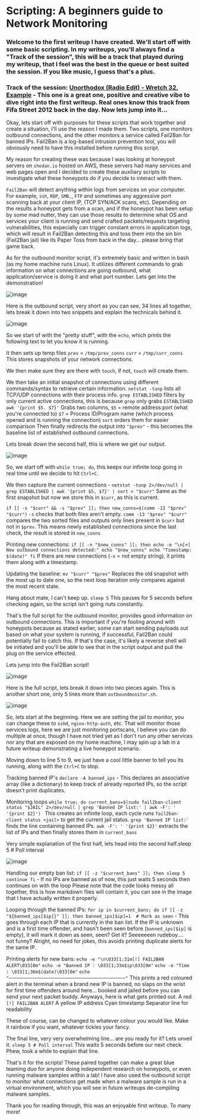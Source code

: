 # Scripting: A beginners guide to Network Monitoring

### Welcome to the first writeup I have created. We'll start off with some basic scripting. In my writeups, you'll always find a "Track of the session", this will be a track that played during my writeup, that I feel was the best in the queue or best suited the session. If you like music, I guess that's a plus. 

### Track of the session: [Unorthodox (Radio Edit) - Wretch 32, Example](https://www.youtube.com/watch?v=LysZJBo2HI4) - This one is a great one, positive and creative vibe to dive right into the first writeup. Real ones know this track from Fifa Street 2012 back in the day. Now lets jump into it...

Okay, lets start off with purposes for these scripts that work together and create a situation, I'll use the reason I made them. Two scripts, one monitors outbound connections, and the other monitors a service called Fail2Ban for banned IPs. Fail2Ban is a log-based intrusion prevention tool, you will obviously need to have this installed before running this script. 

My reason for creating these was because I was looking at honeypot servers on ```shodan.io``` hosted on AWS, these servers had many services and web pages open and I decided to create these auxiliary scripts to investigate what these honeypots do if you decide to interact with them.

```Fail2Ban``` will detect anything within logs from services on your computer. For example, ```ssh```, ```RDP```, ```SMB,```, ```FTP``` and sometimes any aggressive port scanning back at your client IP, (TCP SYN/ACK scans, etc). Depending on the results a honeypot gets from a scan, and if the honeypot has been setup by some mad nutter, they can use those results to determine what OS and services your client is running and send crafted packets/requests targeting vulnerabilities, this especially can trigger constant errors in application logs, which will result in Fail2Ban detecting this and toss them into the sin bin (Fail2Ban jail) like its Paper Toss from back in the day... please bring that game back.

As for the outbound monitor script, it's extremely basic and written in bash (as my home machine runs Linux). It utilizes different commands to grab information on what connections are going outbound, what application/service is doing it and what port number. Lets get into the demonstration!

![image](https://github.com/htwtana/htwtana.github.io/blob/main/writeups/images/outboundmonitor.png)

Here is the outbound script, very short as you can see, 34 lines all together, lets break it down into two snippets and explain the technicals behind it.

![image](https://github.com/htwtana/htwtana.github.io/blob/main/writeups/images/outboundsnip1.png)

So we start of with the "pretty stuff", with the ```echo```, which prints the following text to let you know it is running. 

It then sets up temp files
```prev``` = ```/tmp/prev_conns```
```curr``` = ```/tmp/curr_conns```
This stores snapshots of your network connections.

We then make sure they are there with ```touch```, if not, ```touch``` will create them.

We then take an initial snapshot of connections using different commands/syntax to retrieve certain information.
```netstat -tunp``` lists all TCP/UDP connections with their process info. 
```grep ESTABLISHED``` filters by only current active connections, this is because ```grep``` only grabs ```ESTABLISHED```
```awk '{print $5. $7}'``` Grabs two columns, ```$5``` = remote address:port (what you're connected to) ```$7``` = Process ID/Program name (which process opened and is running the connection)
```sort``` orders them for easier comparison
Then finally redirects the output into ```"$prev"``` - this becomes the baseline list of established outbound connections.

Lets break down the second half, this is where we get our output. 

![image](https://github.com/htwtana/htwtana.github.io/blob/main/writeups/images/outboundsnip2.png)

So, we start off with ```while true; do```, this keeps our infinite loop going in real time until we decide to hit ```Ctrl+C```.

We then capture the current connections - ```netstat -tunp 2>/dev/null | grep ESTABLISHED | awk '{print $5, $7}' | sort > "$curr"```
Same as the first snapshot but now we store this in ```$curr```, as this is current. 

```if [[ -s "$curr" && -s "$prev" ]]; then new_conns=$(comm -13 "$prev" "$curr")```
```-s``` checks that both files aren't empty.
```comm -13 "$prev" "$curr"``` compares the two sorted files and outputs only lines present in ```$curr``` but not in ```$prev```.
This means newly established connections since the last check, the result is stored in ```new_conns```

Printing new connections:
```if [[ -n "$new_conns" ]]; then echo -e "\n[+] New outbound connections detected:" echo "$new_conns" echo "Timestamp: $(date)" fi```
If there are new connections (```-n``` = not empty string), it prints them along with a timestamp.

Updating the baseline:
```mv "$curr" "$prev"```
Replaces the old snapshot with the most up to date one, so the next loop iteration only compares against the most recent state.

Hang about mate, I can't keep up. 
```sleep 5```
This pauses for 5 seconds before checking again, so the script isn't going nuts constantly.

That's the full script for the outbound monitor, provides good information on outbound connections. This is important if you're fooling around with honeypots because as stated earlier, some can start sending payloads out based on what your system is running, if successful, Fail2Ban could potentially fail to catch this. If that's the case, it's likely a reverse shell will be initiated and you'll be able to see that in the script output and pull the plug on the service effected. 

Lets jump into the Fail2Ban script!

![image](https://github.com/htwtana/htwtana.github.io/blob/main/writeups/images/Fail2Ban.png)

Here is the full script, lets break it down into two pieces again. This is another short one, only 5 lines more than ```outboundmonitor.sh```.

![image](https://github.com/htwtana/htwtana.github.io/blob/main/writeups/images/bansnip1.png)

So, lets start at the beginning. Here we are setting the jail to monitor, you can change these to ```sshd```, ```nginx-http-auth```, etc. That will monitor those services logs, here we are just monitoring portscans, I believe you can do multiple at once, though I have not tried yet as I don't run any other services nor any that are exposed on my home machine, I may spin up a lab in a future writeup demonstrating a live honeypot scenario.

Moving down to line 5 to 9, we just have a cool little banner to tell you its running, along with the ```Ctrl+C``` to stop.

Tracking banned IP's
```declare -A banned_ips``` - This declares an associative array (like a dictionary) to keep track of already reported IPs, so the script doesn't print duplicates.

Monitoring loops
```while true; do current_bans=$(sudo fail2ban-client status "$JAIL" 2>/dev/null | grep 'Banned IP list:' | awk -F': ' '{print $2}') ```
This creates an infinite loop, each cycle runs ```fail2ban-client status <jail>``` to get the current jail status.
```grep 'Banned IP list:'``` finds the line containing banned IPs.
```awk -F': ' '{print $2}'``` extracts the list of IPs and then finally stores them in ```current_bans```

Very simple explanation of the first half, lets head into the second half.sleep 5  # Poll interval


![image](https://github.com/htwtana/htwtana.github.io/blob/main/writeups/images/bansnip2.png)

Handling our empty ban list:
```if [[ -z "$current_bans" ]]; then sleep 5 continue fi``` - If no IPs are banned as of now, this just waits 5 seconds then continues on with the loop
Please note that the code looks messy all together, this is how markdown files will contain it, you can see in the image that I have actually written it properly.

Looping through the banned IPs:
```for ip in $current_bans; do if [[ -z "${banned_ips[$ip]}" ]]; then banned_ips[$ip]=1  # Mark as seen``` - This goes through each IP that is currently in the ban list. If the IP is unknown and is a first time offender, and hasn't been seen before (```banned_ips[$ip]``` is empty), it will mark it down as seen, seen? Get it? Seeeeeeen rudeboy.... not funny? Alright, no need for jokes, this avoids printing duplicate alerts for the same IP.

Printing alerts for new bans:
```echo -e "\n\033[1;31m[!] FAIL2BAN ALERT\033[0m"```
```echo -e "Banned IP : \033[1;33m$ip\033[0m"```
```echo -e "Time      : \033[1;36m$(date)\033[0m"```
```echo "────────────────────────────────────────────"```
This prints a red coloured alert in the terminal when a brand new IP is banned, no slaps on the wrist for first time offenders around here... booked and jailed before you can send your next packet buddy. Anyways, here is what gets printed out.
A red ```[!] FAIL2BAN ALERT```
A yellow IP address
Cyan timestamp
Separator line for readability

These of course, can be changed to whatever colour you would like. Make it rainbow if you want, whatever tickles your fancy. 

The final line, very very overwhelming line... are you ready for it? Lets unveil it.
```sleep 5 # Poll interval```
This waits 5 seconds before our next check. Phew, took a while to explain that line.

That's it for the scripts! These paired together can make a great blue teaming duo for anyone doing independent research on honeypots, or even running malware samples within a lab! I have also used the outbound script to monitor what connections get made when a malware sample is run in a virtual environment, which you will see in future writeups de-compiling malware samples. 

Thank you for reading through, this was an enjoyable first writeup. To many more!